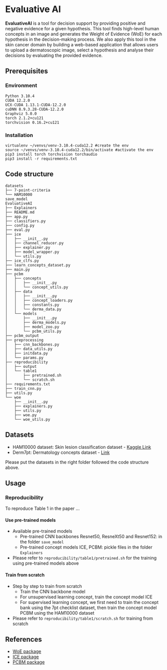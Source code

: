 # Evaluative AI

**EvaluativeAI** is a tool for decision support by providing positive and negative evidence for a given hypothesis. This tool finds high-level human concepts in an image and generates the Weight of Evidence (WoE) for each hypothesis in the decision-making process. We also apply this tool in the skin cancer domain by building a web-based application that allows users to upload a dermatoscopic image, select a hypothesis and analyse their decisions by evaluating the provided evidence.

## Prerequisites
### Environment
```
Python 3.10.4
CUDA 12.2.0
UCX-CUDA 1.13.1-CUDA-12.2.0
cuDNN 8.9.3.28-CUDA-12.2.0
Graphviz 5.0.0
torch 2.1.2+cu121
torchvision 0.16.2+cu121
```

### Installation
```
virtualenv ~/venvs/venv-3.10.4-cuda12.2 #create the env
source ~/venvs/venv-3.10.4-cuda12.2/bin/activate #activate the env
pip3 install torch torchvision torchaudio
pip3 install -r requirements.txt
```

## Code structure
```
datasets
├── 7-point-criteria
└── HAM10000
save_model
EvaluativeAI
├── Explainers
├── README.md
├── app.py
├── classifiers.py
├── config.py
├── eval.py
├── ice
│   ├── __init__.py
│   ├── channel_reducer.py
│   ├── explainer.py
│   ├── model_wrapper.py
│   └── utils.py
├── ice_clfs.py
├── learn_concepts_dataset.py
├── main.py
├── pcbm
│   ├── concepts
│   │   ├── __init__.py
│   │   └── concept_utils.py
│   ├── data
│   │   ├── __init__.py
│   │   ├── concept_loaders.py
│   │   ├── constants.py
│   │   └── derma_data.py
│   └── models
│       ├── __init__.py
│       ├── derma_models.py
│       ├── model_zoo.py
│       └── pcbm_utils.py
├── pcbm_output
├── preprocessing
│   ├── cnn_backbones.py
│   ├── data_utils.py
│   ├── initdata.py
│   └── params.py
├── reproducibility
│   ├── output
│   └── table1
│       ├── pretrained.sh
│       └── scratch.sh
├── requirements.txt
├── train_cnn.py
├── utils.py
└── woe
    ├── __init__.py
    ├── explainers.py
    ├── utils.py
    ├── woe.py
    └── woe_utils.py
```

## Datasets
- HAM10000 dataset: Skin lesion classification dataset - [Kaggle Link](https://www.kaggle.com/datasets/kmader/skin-cancer-mnist-ham10000)
- Derm7pt: Dermatology concepts dataset - [Link](https://derm.cs.sfu.ca/Welcome.html)

Please put the datasets in the right folder followed the code structure above.

## Usage

### Reproducibility
To reproduce Table 1 in the paper ...

#### Use pre-trained models
- Available pre-trained models
    + Pre-trained CNN backbones Resnet50, ResneXt50 and Resnet152: in the folder `save_model`
    + Pre-trained concept models ICE, PCBM: pickle files in the folder `Explainers`
- Please refer to `reproducibility/table1/pretrained.sh` for the training using pre-trained models above

#### Train from scratch
- Step by step to train from scratch
    + Train the CNN backbone model
    + For unsupervised learning concept, train the concept model ICE
    + For supervised learning concept, we first need to train the concept bank using the 7pt checklist dataset, then train the concept model PCBM using the HAM10000 dataset
- Please refer to `reproducibility/table1/scratch.sh` for training from scratch

## References
- [WoE package](https://github.com/dmelis/interpretwoe)
- [ICE package](https://github.com/zhangrh93/InvertibleCE)
- [PCBM package](https://github.com/mertyg/post-hoc-cbm)
